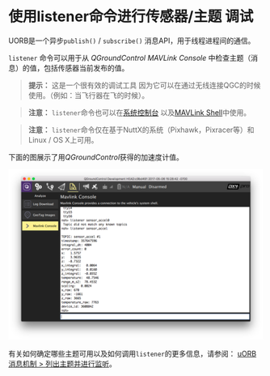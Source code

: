 # 使用listener命令进行传感器/主题 调试

UORB是一个异步`publish()` / `subscribe()` 消息API，用于线程进程间的通信。            

`listener` 命令可以用于从 *QGroundControl MAVLink Console* 中检查主题（消息）的值，包括传感器当前发布的值。


> **提示：** 这是一个很有效的调试工具  因为它可以在通过无线连接QGC的时候使用。（例如：当飞行器在飞的时候）。

<span></span>
> **注意：** `listener`命令也可以在[系统控制台](../debug/system_console.md) 以及[MAVLink Shell](../debug/system_console.md#mavlink-shell)中使用。

<span></span>
> **注意：** `listener`命令仅在基于NuttX的系统（Pixhawk，Pixracer等）和Linux / OS X上可用。

下面的图展示了用*QGroundControl*获得的加速度计值。

![QGC MAVLink Console](../../assets/gcs/qgc_mavlink_console_listener_command.png)

有关如何确定哪些主题可用以及如何调用`listener`的更多信息，请参阅： [uORB消息机制 > 列出主题并进行监听](../middleware/uorb.md#列出主题并进行监听)。
